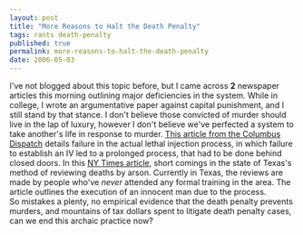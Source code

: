 ```yaml
---
layout: post
title: "More Reasons to Halt the Death Penalty"
tags: rants death-penalty
published: true
permalink: more-reasons-to-halt-the-death-penalty
date: 2006-05-03
---
```


I've not blogged about this topic before, but I came across <strong>2</strong> newspaper articles this morning outlining major deficiencies in the system.  While in college, I wrote an argumentative paper against capital punishment, and I still stand by that stance.  I don't believe those convicted of murder should live in the lap of luxury, however I don't believe we've perfected a system to take another's life in response to murder.  <a href="http://www.columbusdispatch.com/news-story.php?story=dispatch/2006/05/03/20060503-A1-02.html">This article from the Columbus Dispatch</a> details failure in the actual lethal injection process, in which failure to establish an IV led to a prolonged process, that had to be done behind closed doors.
In this <a href="http://www.nytimes.com/2006/05/03/us/03execute.html">NY Times article</a>, short comings in the state of Texas's method of reviewing deaths by arson.  Currently in Texas, the reviews are made by people who've <em>never</em> attended any formal training in the area.  The article outlines the execution of an innocent man due to the process.  
So mistakes a plenty, no empirical evidence that the death penalty prevents murders, and mountains of tax dollars spent to litigate death penalty cases, can we end this archaic practice now?
